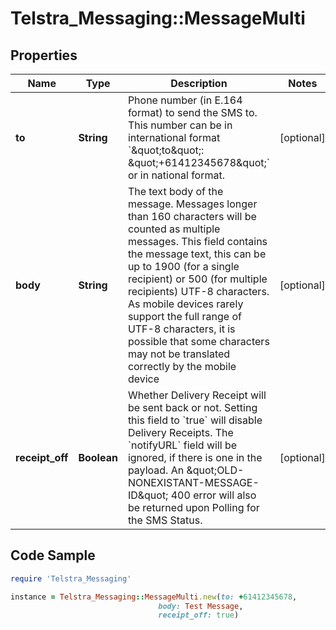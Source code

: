 # Telstra_Messaging::MessageMulti

## Properties

Name | Type | Description | Notes
------------ | ------------- | ------------- | -------------
**to** | **String** | Phone number (in E.164 format) to send the SMS to. This number can be in international format &#x60;\&quot;to\&quot;: \&quot;+61412345678\&quot;&#x60; or in national format.  | [optional] 
**body** | **String** | The text body of the message. Messages longer than 160 characters will be counted as multiple messages.  This field contains the message text, this can be up to 1900 (for a single recipient) or 500 (for multiple recipients) UTF-8 characters. As mobile devices rarely support the full range of UTF-8 characters, it is possible that some characters may not be translated correctly by the mobile device  | [optional] 
**receipt_off** | **Boolean** | Whether Delivery Receipt will be sent back or not.  Setting this field to &#x60;true&#x60; will disable Delivery Receipts. The &#x60;notifyURL&#x60; field will be ignored, if there is one in the payload. An \&quot;OLD-NONEXISTANT-MESSAGE-ID\&quot; 400 error will also be returned upon Polling for the SMS Status.  | [optional] 

## Code Sample

```ruby
require 'Telstra_Messaging'

instance = Telstra_Messaging::MessageMulti.new(to: +61412345678,
                                 body: Test Message,
                                 receipt_off: true)
```


